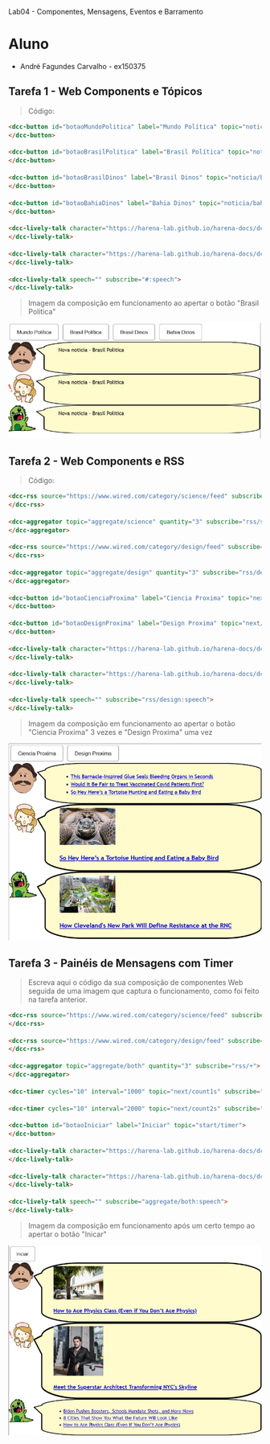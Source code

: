 Lab04 - Componentes, Mensagens, Eventos e Barramento

# Aluno
* André Fagundes Carvalho - ex150375

## Tarefa 1 - Web Components e Tópicos

> Código:

~~~html
<dcc-button id="botaoMundoPolitica" label="Mundo Política" topic="noticia/mundo/politica" message="Nova noticia - Mundo Politica">
</dcc-button>

<dcc-button id="botaoBrasilPolitica" label="Brasil Política" topic="noticia/brasil/politica" message="Nova noticia - Brasil Politica">
</dcc-button>

<dcc-button id="botaoBrasilDinos" label="Brasil Dinos" topic="noticia/brasil/dinos" message="Nova noticia - Brasil Dinos">
</dcc-button>

<dcc-button id="botaoBahiaDinos" label="Bahia Dinos" topic="noticia/bahia/dinos" message="Nova noticia - Bahia Dinos">
</dcc-button>

<dcc-lively-talk character="https://harena-lab.github.io/harena-docs/dccs/tutorial/images/doctor.png" speech="" subscribe="noticia/+/politica:speech">
</dcc-lively-talk>

<dcc-lively-talk character="https://harena-lab.github.io/harena-docs/dccs/tutorial/images/nurse.png" speech="" subscribe="noticia/brasil/#:speech">
</dcc-lively-talk>

<dcc-lively-talk speech="" subscribe="#:speech">
</dcc-lively-talk>
~~~

> Imagem da composição em funcionamento ao apertar o botão "Brasil Politica" 

![Brasil Politica](images/Tarefa1_brasilPolitica.jpg)

## Tarefa 2 - Web Components e RSS
> Código:

~~~html
<dcc-rss source="https://www.wired.com/category/science/feed" subscribe="next/ciencia/rss:next" topic="rss/science">
</dcc-rss>

<dcc-aggregator topic="aggregate/science" quantity="3" subscribe="rss/science">
</dcc-aggregator>

<dcc-rss source="https://www.wired.com/category/design/feed" subscribe="next/design/rss:next" topic="rss/design">
</dcc-rss>

<dcc-aggregator topic="aggregate/design" quantity="3" subscribe="rss/design">
</dcc-aggregator>

<dcc-button id="botaoCienciaProxima" label="Ciencia Proxima" topic="next/ciencia/rss">
</dcc-button>

<dcc-button id="botaoDesignProxima" label="Design Proxima" topic="next/design/rss">
</dcc-button>

<dcc-lively-talk character="https://harena-lab.github.io/harena-docs/dccs/tutorial/images/doctor.png" speech="" subscribe="aggregate/science:speech">
</dcc-lively-talk>

<dcc-lively-talk character="https://harena-lab.github.io/harena-docs/dccs/tutorial/images/nurse.png" speech="" subscribe="rss/science:speech">
</dcc-lively-talk>

<dcc-lively-talk speech="" subscribe="rss/design:speech">
</dcc-lively-talk>
~~~

> Imagem da composição em funcionamento ao apertar o botão "Ciencia Proxima" 3 vezes e "Design Proxima" uma vez

![Aggregate](images/Tarefa2_aggreagate.jpg)

## Tarefa 3 - Painéis de Mensagens com Timer
> Escreva aqui o código da sua composição de componentes Web seguida de uma imagem que captura o funcionamento, como foi feito na tarefa anterior.

~~~html
<dcc-rss source="https://www.wired.com/category/science/feed" subscribe="next/count1s:next" topic="rss/science">
</dcc-rss>

<dcc-rss source="https://www.wired.com/category/design/feed" subscribe="next/count2s:next" topic="rss/design">
</dcc-rss>

<dcc-aggregator topic="aggregate/both" quantity="3" subscribe="rss/+">
</dcc-aggregator>

<dcc-timer cycles="10" interval="1000" topic="next/count1s" subscribe="start/timer:start">

<dcc-timer cycles="10" interval="2000" topic="next/count2s" subscribe="start/timer:start">

<dcc-button id="botaoIniciar" label="Iniciar" topic="start/timer">
</dcc-button>

<dcc-lively-talk character="https://harena-lab.github.io/harena-docs/dccs/tutorial/images/doctor.png" speech="" subscribe="rss/science:speech">
</dcc-lively-talk>

<dcc-lively-talk character="https://harena-lab.github.io/harena-docs/dccs/tutorial/images/nurse.png" speech="" subscribe="rss/design:speech">
</dcc-lively-talk>

<dcc-lively-talk speech="" subscribe="aggregate/both:speech">
</dcc-lively-talk>
~~~

> Imagem da composição em funcionamento após um certo tempo ao apertar o botão "Inicar"

![Aggregate_Timer](images/Tarefa3.jpg)
